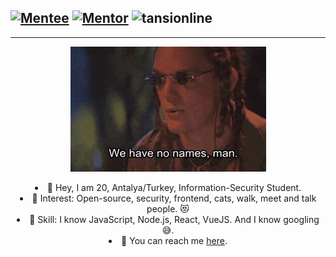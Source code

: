 [![Mentee](https://img.shields.io/badge/Find%20Mentor-I'm%20a%20mentee-blueviolet)](https://findmentor.network/peer/selcuk-tatar)
[![Mentor](https://img.shields.io/badge/Find%20Mentor-I'm%20a%20mentee-brightgreen)](https://findmentor.network/peer/selcuk-tatar)
<img src="https://komarev.com/ghpvc/?username=tansionline&label=Profile%20views&color=0e75b6&style=flat" alt="tansionline" />
---
---

<p align="center"><img src="https://github.com/tansionline/tansionline/blob/main/assets/nameless.gif?raw=true"></p>

<div align="center">
<li> 🎉 Hey, I am 20, Antalya/Turkey, Information-Security Student. </li>
<li> 🧐 Interest: Open-source, security, frontend, cats, walk, meet and talk people. 😻 </li>
<li> 📝 Skill: I know JavaScript, Node.js, React, VueJS. And I know googling 😅. </li>
  <li> 📙 You can reach me <a href="https://findmentor.network/peer/selcuk-tatar">here</a>. </li> 
</div>
